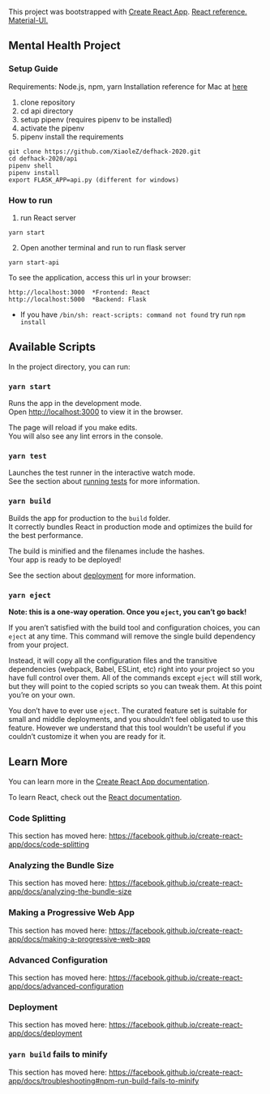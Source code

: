 This project was bootstrapped with [Create React App](https://github.com/facebook/create-react-app).
[React reference.](https://github.com/XiaoleZ/defhack-2020/wiki/React-reference)
[Material-UI.](https://medium.com/codingthesmartway-com-blog/getting-started-with-material-ui-for-react-material-design-for-react-364b2688b555)
## Mental Health Project

### Setup Guide
Requirements: Node.js, npm, yarn
Installation reference for Mac at [here](https://medium.com/@itsromiljain/the-best-way-to-install-node-js-npm-and-yarn-on-mac-osx-4d8a8544987a)

1. clone repository
2. cd api directory 
3. setup pipenv (requires pipenv to be installed)
4. activate the pipenv
5. pipenv install the requirements

```
git clone https://github.com/XiaoleZ/defhack-2020.git
cd defhack-2020/api
pipenv shell
pipenv install
export FLASK_APP=api.py (different for windows)
```

### How to run
1. run React server
```
yarn start
```
2. Open another terminal and run to run flask server
```
yarn start-api
```
To see the application, access this url in your browser:
```
http://localhost:3000  *Frontend: React
http://localhost:5000  *Backend: Flask
```

* If you have `/bin/sh: react-scripts: command not found` try run `npm install`

## Available Scripts

In the project directory, you can run:

### `yarn start`

Runs the app in the development mode.<br />
Open [http://localhost:3000](http://localhost:3000) to view it in the browser.

The page will reload if you make edits.<br />
You will also see any lint errors in the console.

### `yarn test`

Launches the test runner in the interactive watch mode.<br />
See the section about [running tests](https://facebook.github.io/create-react-app/docs/running-tests) for more information.

### `yarn build`

Builds the app for production to the `build` folder.<br />
It correctly bundles React in production mode and optimizes the build for the best performance.

The build is minified and the filenames include the hashes.<br />
Your app is ready to be deployed!

See the section about [deployment](https://facebook.github.io/create-react-app/docs/deployment) for more information.

### `yarn eject`

**Note: this is a one-way operation. Once you `eject`, you can’t go back!**

If you aren’t satisfied with the build tool and configuration choices, you can `eject` at any time. This command will remove the single build dependency from your project.

Instead, it will copy all the configuration files and the transitive dependencies (webpack, Babel, ESLint, etc) right into your project so you have full control over them. All of the commands except `eject` will still work, but they will point to the copied scripts so you can tweak them. At this point you’re on your own.

You don’t have to ever use `eject`. The curated feature set is suitable for small and middle deployments, and you shouldn’t feel obligated to use this feature. However we understand that this tool wouldn’t be useful if you couldn’t customize it when you are ready for it.

## Learn More

You can learn more in the [Create React App documentation](https://facebook.github.io/create-react-app/docs/getting-started).

To learn React, check out the [React documentation](https://reactjs.org/).

### Code Splitting

This section has moved here: https://facebook.github.io/create-react-app/docs/code-splitting

### Analyzing the Bundle Size

This section has moved here: https://facebook.github.io/create-react-app/docs/analyzing-the-bundle-size

### Making a Progressive Web App

This section has moved here: https://facebook.github.io/create-react-app/docs/making-a-progressive-web-app

### Advanced Configuration

This section has moved here: https://facebook.github.io/create-react-app/docs/advanced-configuration

### Deployment

This section has moved here: https://facebook.github.io/create-react-app/docs/deployment

### `yarn build` fails to minify

This section has moved here: https://facebook.github.io/create-react-app/docs/troubleshooting#npm-run-build-fails-to-minify
